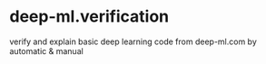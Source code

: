 # deep-ml.verification
verify and explain basic deep learning code from deep-ml.com by automatic & manual
